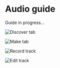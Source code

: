 Audio guide
===========

Guide in progress...

![Discover tab](https://www.dropbox.com/s/uxvu4rmylryeyl2/2013-11-11%2023.03.16.png "Discover tab")

![Make tab](https://www.dropbox.com/s/eh17lb635lrsj47/2013-11-11%2023.03.32.png "Make tab")

![Record track](https://www.dropbox.com/s/zi402h277i8s99h/2013-11-11%2023.04.28.png "Record track")

![Edit track](https://www.dropbox.com/s/0lqemyg5b2862m7/2013-11-11%2023.04.05.png "Edit track")
